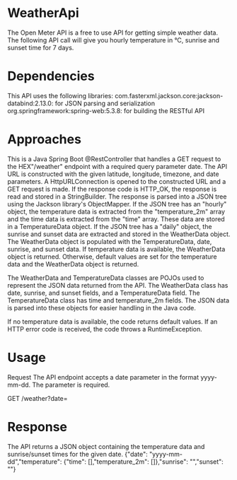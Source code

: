 # WeatherApi
The Open Meter API is a free to use API for getting simple weather data. The following API call will give you hourly temperature in °C, sunrise and sunset time for 7 days.

# Dependencies
This API uses the following libraries:
com.fasterxml.jackson.core:jackson-databind:2.13.0: for JSON parsing and serialization
org.springframework:spring-web:5.3.8: for building the RESTful API

# Approaches
This is a Java Spring Boot @RestController that handles a GET request to the HEX"/weather" endpoint with a required query parameter date.
The API URL is constructed with the given latitude, longitude, timezone, and date parameters.
A HttpURLConnection is opened to the constructed URL and a GET request is made.
If the response code is HTTP_OK, the response is read and stored in a StringBuilder.
The response is parsed into a JSON tree using the Jackson library's ObjectMapper.
If the JSON tree has an "hourly" object, the temperature data is extracted from the "temperature_2m" array and the time data is extracted from the "time" array. These data are stored in a TemperatureData object.
If the JSON tree has a "daily" object, the sunrise and sunset data are extracted and stored in the WeatherData object.
The WeatherData object is populated with the TemperatureData, date, sunrise, and sunset data.
If temperature data is available, the WeatherData object is returned. Otherwise, default values are set for the temperature data and the WeatherData object is returned.

The WeatherData and TemperatureData classes are POJOs used to represent the JSON data returned from the API. The WeatherData class has date, sunrise, and sunset fields, and a TemperatureData field. The TemperatureData class has time and temperature_2m fields. The JSON data is parsed into these objects for easier handling in the Java code.

If no temperature data is available, the code returns default values. If an HTTP error code is received, the code throws a RuntimeException.

# Usage
Request
The API endpoint accepts a date parameter in the format yyyy-mm-dd. The parameter is required.

GET /weather?date=

# Response
The API returns a JSON object containing the temperature data and sunrise/sunset times for the given date.
{"date": "yyyy-mm-dd","temperature": 
{"time": [],"temperature_2m": []},"sunrise": "","sunset": ""}
